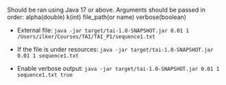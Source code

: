 Should be ran using Java 17 or above.
Arguments should be passed in order:
alpha(double) k(int) file_path(or name) verbose(boolean) 

- External file:
`java -jar target/tai-1.0-SNAPSHOT.jar 0.01 1 /Users/ilker/Courses/TAI/TAI_P1/sequence1.txt`
- If the file is under resources:
`java -jar target/tai-1.0-SNAPSHOT.jar 0.01 1 sequence1.txt`

- Enable verbose output:
`java -jar target/tai-1.0-SNAPSHOT.jar 0.01 1 sequence1.txt true`